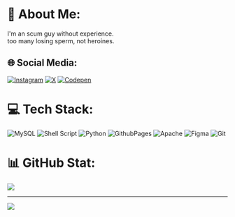 # 💫 About Me:
I'm an scum guy without experience. <br>
too many losing sperm, not heroines.


## 🌐 Social Media:
[![Instagram](https://img.shields.io/badge/Instagram-%23E4405F.svg?logo=Instagram&logoColor=white)](https://instagram.com/raiinime) [![X](https://img.shields.io/badge/X-black.svg?logo=X&logoColor=white)](https://x.com/p3dokers) [![Codepen](https://img.shields.io/badge/Codepen-000000?style=for-the-badge&logo=codepen&logoColor=white)](https://codepen.io/skinnoying) 

# 💻 Tech Stack:
![MySQL](https://img.shields.io/badge/mysql-4479A1.svg?style=for-the-badge&logo=mysql&logoColor=white) ![Shell Script](https://img.shields.io/badge/shell_script-%23121011.svg?style=for-the-badge&logo=gnu-bash&logoColor=white) ![Python](https://img.shields.io/badge/python-3670A0?style=for-the-badge&logo=python&logoColor=ffdd54) ![GithubPages](https://img.shields.io/badge/github%20pages-121013?style=for-the-badge&logo=github&logoColor=white) ![Apache](https://img.shields.io/badge/apache-%23D42029.svg?style=for-the-badge&logo=apache&logoColor=white) ![Figma](https://img.shields.io/badge/figma-%23F24E1E.svg?style=for-the-badge&logo=figma&logoColor=white) ![Git](https://img.shields.io/badge/git-%23F05033.svg?style=for-the-badge&logo=git&logoColor=white)
# 📊 GitHub Stat:
![](https://github-readme-streak-stats.herokuapp.com/?user=Skinnoying&theme=dark&hide_border=false)<br/>

---
[![](https://visitcount.itsvg.in/api?id=Skinnoying&icon=5&color=1)](https://visitcount.itsvg.in)
